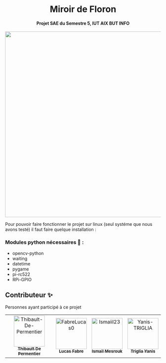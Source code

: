 <h1 align="center">
  <br>
   Miroir de Floron
  <br>
</h1>

<h4 align="center">
  Projet SAE du Semestre 5, IUT AIX BUT INFO <br>
</h4>
<div align="center"> 
  <img src="https://i.pinimg.com/originals/f6/4f/53/f64f53da53b34d2479f3b3bff26fa4fc.png" width="825" height="600">
</div>

Pour pouvoir faire fonctionner le projet sur linux (seul systéme que nous avons testé) il faut faire quelque installation :

### Modules python nécessaires 🐍 : 
* opencv-python
* waiting
* datetime
* pygame
* pi-rc522
* RPi-GPIO

## Contributeur ✨

Personnes ayant participé à ce projet

<table >
  <td align="center">
  <a href="https://github.com/Thibault-De-Permentier">
    <img src="https://avatars.githubusercontent.com/u/91873613?v=4" width="100px;" alt="Thibault-De-Permentier"/> <br />
    <sub>
      <b>Thibault De Permentier</b>
    </sub>
  </a>
  </td>
  
  <td align="center">
  <a href="https://github.com/FabreLucas0">
    <img src="https://avatars.githubusercontent.com/u/92868641?v=4" width="100px;" alt="FabreLucas0"/> <br />
    <sub>
      <b>Lucas Fabre</b>
    </sub>
  </a>
  </td>
  
  <td align="center">
  <a href="https://github.com/Ismaiil23">
    <img src="https://avatars.githubusercontent.com/u/91462362?v=4" width="100px;" alt="Ismaiil23"/> <br />
    <sub>
      <b>Ismail Mesrouk</b>
    </sub>
  </a>
    <br />
    </a>
  </td>
  
  <td align="center">
  <a href="https://github.com/Yanis-TRIGLIA">
    <img src="https://avatars.githubusercontent.com/u/91632872?v=4" width="100px;" alt="Yanis-TRIGLIA"/> <br />
    <sub>
      <b>Triglia Yanis</b>
    </sub>
  </a>
    <br />
    </a>
  </td>
  

